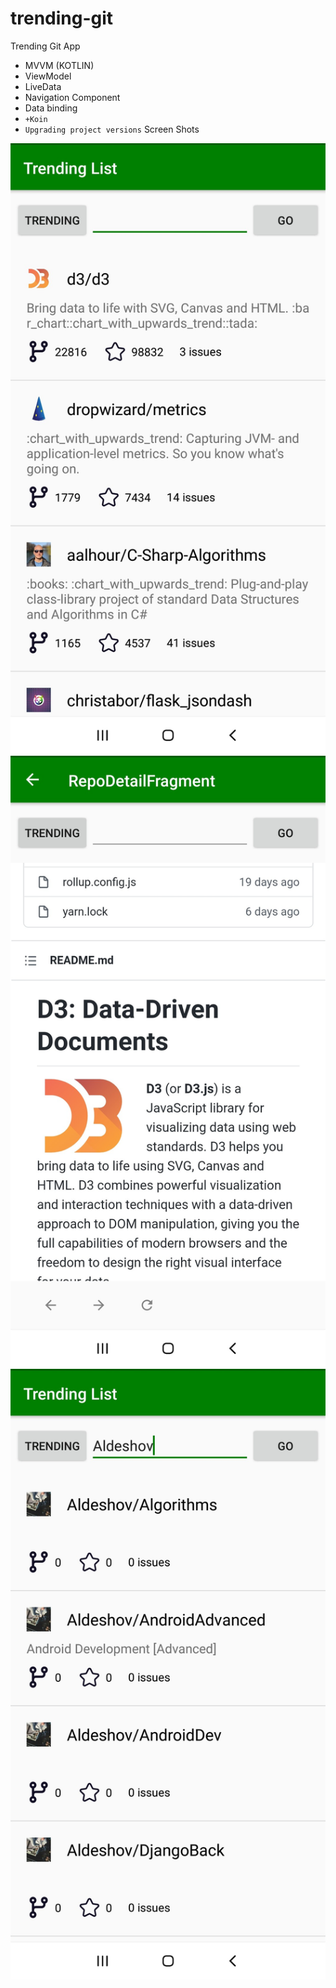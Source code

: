 # trending-git
Trending Git App

- MVVM (KOTLIN)
- ViewModel
- LiveData
- Navigation Component
- Data binding
- `+Koin`
-  `Upgrading project versions`
Screen Shots

![alt text](screenshot/trending_list.jpg)
![alt text](screenshot/repo_detail.jpg)
![alt text](screenshot/user_repo_list.jpg)